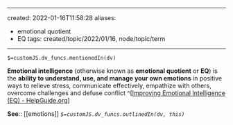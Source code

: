 

---
created: 2022-01-16T11:58:28 
aliases:
  - emotional quotient
  - EQ
tags: created/topic/2022/01/16, node/topic/term
---
`$=customJS.dv_funcs.mentionedIn(dv)`

**Emotional intelligence** (otherwise known as **emotional quotient** or **EQ**) is the **ability to understand, use, and manage your own emotions** in positive ways to relieve stress, communicate effectively, empathize with others, overcome challenges and defuse conflict
^[[Improving Emotional Intelligence (EQ) - HelpGuide.org](https://www.helpguide.org/articles/mental-health/emotional-intelligence-eq.htm)]

**See**:: [[emotions]]
*`$=customJS.dv_funcs.outlinedIn(dv, this)`*
